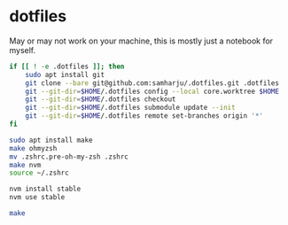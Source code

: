 # dotfiles

May or may not work on your machine, this is mostly just a notebook for myself.

```bash
if [[ ! -e .dotfiles ]]; then
    sudo apt install git
    git clone --bare git@github.com:samharju/.dotfiles.git .dotfiles
    git --git-dir=$HOME/.dotfiles config --local core.worktree $HOME
    git --git-dir=$HOME/.dotfiles checkout
    git --git-dir=$HOME/.dotfiles submodule update --init
    git --git-dir=$HOME/.dotfiles remote set-branches origin '*'
fi

sudo apt install make
make ohmyzsh
mv .zshrc.pre-oh-my-zsh .zshrc
make nvm
source ~/.zshrc

nvm install stable
nvm use stable

make

```
